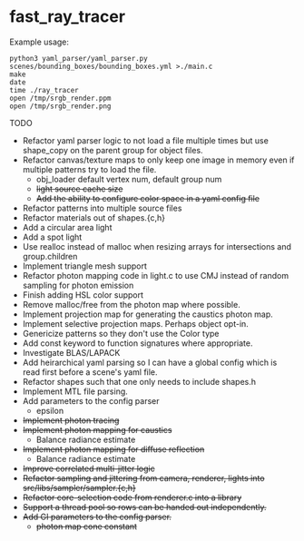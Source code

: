 # fast_ray_tracer

Example usage:

```
python3 yaml_parser/yaml_parser.py scenes/bounding_boxes/bounding_boxes.yml >./main.c
make
date
time ./ray_tracer
open /tmp/srgb_render.ppm
open /tmp/srgb_render.png
```

TODO
* Refactor yaml parser logic to not load a file multiple times but use shape_copy on the parent group for object files.
* Refactor canvas/texture maps to only keep one image in memory even if multiple patterns try to load the file.
    * obj_loader default vertex num, default group num
    * ~~light source cache size~~
    * ~~Add the ability to configure color space in a yaml config file~~
* Refactor patterns into multiple source files
* Refactor materials out of shapes.{c,h}
* Add a circular area light
* Add a spot light
* Use realloc instead of malloc when resizing arrays for intersections and group.children
* Implement triangle mesh support
* Refactor photon mapping code in light.c to use CMJ instead of random sampling for photon emission
* Finish adding HSL color support
* Remove malloc/free from the photon map where possible.
* Implement projection map for generating the caustics photon map.
* Implement selective projection maps. Perhaps object opt-in.
* Genericize patterns so they don't use the Color type
* Add const keyword to function signatures where appropriate.
* Investigate BLAS/LAPACK
* Add heirarchical yaml parsing so I can have a global config which is read first before a scene's yaml file.
* Refactor shapes such that one only needs to include shapes.h
* Implement MTL file parsing.
* Add parameters to the config parser
    * epsilon
* ~~Implement photon tracing~~
* ~~Implement photon mapping for caustics~~
    * Balance radiance estimate
* ~~Implement photon mapping for diffuse reflection~~
    * Balance radiance estimate
* ~~Improve correlated multi-jitter logic~~
* ~~Refactor sampling and jittering from camera, renderer, lights into src/libs/sampler/sampler.{c,h}~~
* ~~Refactor core-selection code from renderer.c into a library~~
* ~~Support a thread pool so rows can be handed out independently.~~
* ~~Add GI parameters to the config parser.~~
    * ~~photon map cone constant~~
